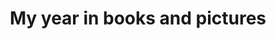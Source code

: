 ---
layout:       post
title:        "My year in books and pictures"
url:          "/posts/yearinreview2020.html"
canonical_url: "/posts/yearinreview2020.html"
redirect_to: /posts/yearinreview2020.html
---